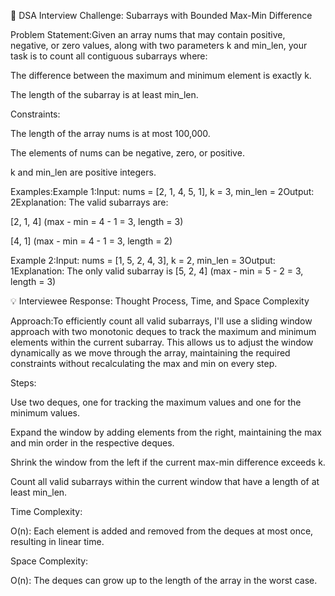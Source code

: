 📌 DSA Interview Challenge: Subarrays with Bounded Max-Min Difference

Problem Statement:Given an array nums that may contain positive, negative, or zero values, along with two parameters k and min_len, your task is to count all contiguous subarrays where:

The difference between the maximum and minimum element is exactly k.

The length of the subarray is at least min_len.

Constraints:

The length of the array nums is at most 100,000.

The elements of nums can be negative, zero, or positive.

k and min_len are positive integers.

Examples:Example 1:Input: nums = [2, 1, 4, 5, 1], k = 3, min_len = 2Output: 2Explanation: The valid subarrays are:

[2, 1, 4] (max - min = 4 - 1 = 3, length = 3)

[4, 1] (max - min = 4 - 1 = 3, length = 2)

Example 2:Input: nums = [1, 5, 2, 4, 3], k = 2, min_len = 3Output: 1Explanation: The only valid subarray is [5, 2, 4] (max - min = 5 - 2 = 3, length = 3)

💡 Interviewee Response: Thought Process, Time, and Space Complexity

Approach:To efficiently count all valid subarrays, I'll use a sliding window approach with two monotonic deques to track the maximum and minimum elements within the current subarray. This allows us to adjust the window dynamically as we move through the array, maintaining the required constraints without recalculating the max and min on every step.

Steps:

Use two deques, one for tracking the maximum values and one for the minimum values.

Expand the window by adding elements from the right, maintaining the max and min order in the respective deques.

Shrink the window from the left if the current max-min difference exceeds k.

Count all valid subarrays within the current window that have a length of at least min_len.

Time Complexity:

O(n): Each element is added and removed from the deques at most once, resulting in linear time.

Space Complexity:

O(n): The deques can grow up to the length of the array in the worst case.